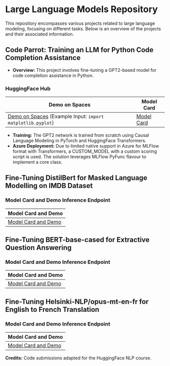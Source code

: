 # Large Language Models Repository

This repository encompasses various projects related to large language modeling, focusing on different tasks. Below is an overview of the projects and their associated information.

## Code Parrot: Training an LLM for Python Code Completion Assistance

- **Overview:** This project involves fine-tuning a GPT2-based model for code completion assistance in Python.

### HuggingFace Hub
| Demo on Spaces                                                        | Model Card                                              |
|-----------------------------------------------------------------------|---------------------------------------------------------|
| [Demo on Spaces](https://huggingface.co/spaces/shahzebnaveed/shahzebnaveed-codeparrot-ds) (Example Input: `import matplotlib.pyplot`) | [Model Card](https://huggingface.co/shahzebnaveed/codeparrot-ds) |

- **Training:** The GPT2 network is trained from scratch using Causal Language Modeling in PyTorch and HuggingFace Transformers.
- **Azure Deployment:** Due to limited native support in Azure for MLFlow format with Transformers, a CUSTOM_MODEL with a custom scoring script is used. The solution leverages MLFlow PyFunc flavour to implement a core class.

## Fine-Tuning DistilBert for Masked Language Modelling on IMDB Dataset

### Model Card and Demo Inference Endpoint
| Model Card and Demo                                                                                 |
|------------------------------------------------------------------------------------------------------|
| [Model Card and Demo](https://huggingface.co/shahzebnaveed/distilbert-base-uncased-finetuned-imdb) |

## Fine-Tuning BERT-base-cased for Extractive Question Answering

### Model Card and Demo Inference Endpoint
| Model Card and Demo                                                                             |
|----------------------------------------------------------------------------------------------|
| [Model Card and Demo](https://huggingface.co/shahzebnaveed/bert-finetuned-squad?context=My+name+is+Clara+and+I+live+in+Berkeley.&text=What%27s+my+name%3F) |

## Fine-Tuning Helsinki-NLP/opus-mt-en-fr for English to French Translation

### Model Card and Demo Inference Endpoint
| Model Card and Demo                                                                         |
|---------------------------------------------------------------------------------------------|
| [Model Card and Demo](https://huggingface.co/shahzebnaveed/marian-finetuned-kde4-en-to-fr) |

**Credits:** Code submissions adapted for the HuggingFace NLP course.
